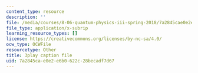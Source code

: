 ```yaml
---
content_type: resource
description: ''
file: /media/courses/8-06-quantum-physics-iii-spring-2018/7a2845cae0e2e6b0622c28becadf7d67_YulNobAZgkA.srt
file_type: application/x-subrip
learning_resource_types: []
license: https://creativecommons.org/licenses/by-nc-sa/4.0/
ocw_type: OCWFile
resourcetype: Other
title: 3play caption file
uid: 7a2845ca-e0e2-e6b0-622c-28becadf7d67
---
```

